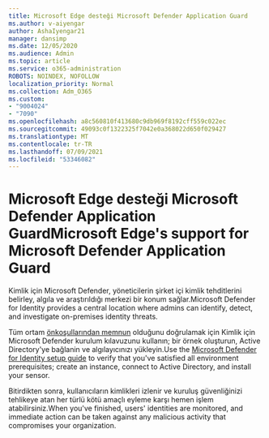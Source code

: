 ```yaml
---
title: Microsoft Edge desteği Microsoft Defender Application Guard
ms.author: v-aiyengar
author: AshaIyengar21
manager: dansimp
ms.date: 12/05/2020
ms.audience: Admin
ms.topic: article
ms.service: o365-administration
ROBOTS: NOINDEX, NOFOLLOW
localization_priority: Normal
ms.collection: Adm_O365
ms.custom:
- "9004024"
- "7090"
ms.openlocfilehash: a8c560810f413680c9db969f8192cff559c022ec
ms.sourcegitcommit: 49093c0f1322325f7042e0a368022d650f029427
ms.translationtype: MT
ms.contentlocale: tr-TR
ms.lasthandoff: 07/09/2021
ms.locfileid: "53346082"
---
```

# <a name="microsoft-edges-support-for-microsoft-defender-application-guard"></a><span data-ttu-id="0cf5e-102">Microsoft Edge desteği Microsoft Defender Application Guard</span><span class="sxs-lookup"><span data-stu-id="0cf5e-102">Microsoft Edge's support for Microsoft Defender Application Guard</span></span>

<span data-ttu-id="0cf5e-103">Kimlik için Microsoft Defender, yöneticilerin şirket içi kimlik tehditlerini belirley, algıla ve araştırıldığı merkezi bir konum sağlar.</span><span class="sxs-lookup"><span data-stu-id="0cf5e-103">Microsoft Defender for Identity provides a central location where admins can identify, detect, and investigate on-premises identity threats.</span></span> 

<span data-ttu-id="0cf5e-104">Tüm ortam [önkoşullarından memnun](https://admin.microsoft.com/AdminPortal/Home?#/modernonboarding/microsoftdefenderforidentitysetupguide) olduğunu doğrulamak için Kimlik için Microsoft Defender kurulum kılavuzunu kullanın; bir örnek oluşturun, Active Directory'ye bağlanin ve algılayıcınızı yükleyin.</span><span class="sxs-lookup"><span data-stu-id="0cf5e-104">Use the [‎Microsoft Defender for Identity‎ setup guide](https://admin.microsoft.com/AdminPortal/Home?#/modernonboarding/microsoftdefenderforidentitysetupguide) to verify that you've satisfied all environment prerequisites; create an instance, connect to Active Directory, and install your sensor.</span></span> 

<span data-ttu-id="0cf5e-105">Bitirdikten sonra, kullanıcıların kimlikleri izlenir ve kuruluş güvenliğinizi tehlikeye atan her türlü kötü amaçlı eyleme karşı hemen işlem atabilirsiniz.</span><span class="sxs-lookup"><span data-stu-id="0cf5e-105">When you've finished, users' identities are monitored, and immediate action can be taken against any malicious activity that compromises your organization.</span></span>
